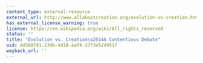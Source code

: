 ```yaml
---
content_type: external-resource
external_url: http://www.allaboutcreation.org/evolution-vs-creation.htm
has_external_license_warning: true
license: https://en.wikipedia.org/wiki/All_rights_reserved
status: ''
title: "Evolution vs. Creation\u2014A Contentious Debate"
uid: dd568f01-239b-4d18-aaf4-2773e5249517
wayback_url: ''
---
```

